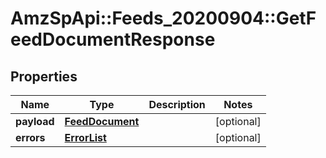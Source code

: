 # AmzSpApi::Feeds_20200904::GetFeedDocumentResponse

## Properties
Name | Type | Description | Notes
------------ | ------------- | ------------- | -------------
**payload** | [**FeedDocument**](FeedDocument.md) |  | [optional] 
**errors** | [**ErrorList**](ErrorList.md) |  | [optional] 

